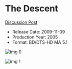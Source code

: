 # The Descent

[Discussion Post](https://www.avsforum.com/threads/bass-eq-for-filtered-movies.2995212/post-58108818)

* Release Date: 2009-11-09
* Production Year: 2005
* Format: BD/DTS-HD MA 5.1

![img 0](https://i.imgur.com/VVGpwpB.jpg)

![img 1](https://i.imgur.com/SRoArPs.jpg)

